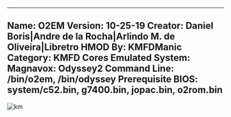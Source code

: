 -----------------------
Name: O2EM
Version: 10-25-19
Creator: Daniel Boris|Andre de la Rocha|Arlindo M. de Oliveira|Libretro
HMOD By: KMFDManic
Category: KMFD Cores
Emulated System: Magnavox: Odyssey2
Command Line: /bin/o2em, /bin/odyssey
Prerequisite BIOS: system/c52.bin, g7400.bin, jopac.bin, o2rom.bin
-----------------------
![km](https://i.imgur.com/SUB0Z9P.png)
